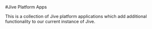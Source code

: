 #Jive Platform Apps

This is a collection of Jive platform applications which add additional functionality to our current instance of Jive.

